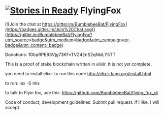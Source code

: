 [![Stories in Ready](https://badge.waffle.io/BumblebeeBat/FlyingFox.png?label=ready&title=Ready)](https://waffle.io/BumblebeeBat/FlyingFox)
FlyingFox
=========

[![Join the chat at https://gitter.im/BumblebeeBat/FlyingFox](https://badges.gitter.im/Join%20Chat.svg)](https://gitter.im/BumblebeeBat/FlyingFox?utm_source=badge&utm_medium=badge&utm_campaign=pr-badge&utm_content=badge)

Donations: 1GbpRPE83Vjg73KFvTVZ4EnS2qNkiLY5TT

This is a proof of stake blockchain written in elixir. It is not yet complete.

you need to install elixir to run this code http://elixir-lang.org/install.html

to run: iex -S mix

to talk to Flyin fox, use this: https://github.com/BumblebeeBat/flying_fox_cli

Code of conduct, development guidelines:
Submit pull request. If I like, I will accept.
